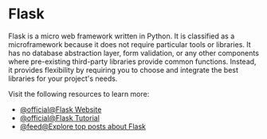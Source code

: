 # Flask

Flask is a micro web framework written in Python. It is classified as a microframework because it does not require particular tools or libraries. It has no database abstraction layer, form validation, or any other components where pre-existing third-party libraries provide common functions. Instead, it provides flexibility by requiring you to choose and integrate the best libraries for your project's needs.

Visit the following resources to learn more:

- [@official@Flask Website](https://flask.palletsprojects.com/)
- [@official@Flask Tutorial](https://flask.palletsprojects.com/en/3.0.x/tutorial/)
- [@feed@Explore top posts about Flask](https://app.daily.dev/tags/flask?ref=roadmapsh)
